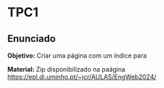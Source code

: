 # TPC1

## Enunciado

**Objetivo:** Criar uma página com um índice para 

**Material:** Zip disponibilizado na paágina https://epl.di.uminho.pt/~jcr/AULAS/EngWeb2024/ 

